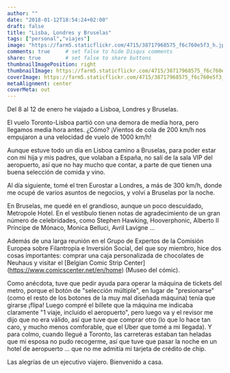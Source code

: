 ```yaml
---
author: ""
date: "2018-01-12T18:54:24+02:00"
draft: false
title: "Lisba, Londres y Bruselas"
tags: ["personal","viajes"]
image: "https://farm5.staticflickr.com/4715/38717968575_f6c760e5f3_h.jpg"
comments: true     # set false to hide Disqus comments
share: true        # set false to share buttons
thumbnailImagePosition: right
thumbnailImage: https://farm5.staticflickr.com/4715/38717968575_f6c760e5f3_h.jpg
coverImage: https://farm5.staticflickr.com/4715/38717968575_f6c760e5f3_h.jpg
metaAlignment: center
coverMeta: out
---
```


Del 8 al 12 de enero he viajado a Lisboa, Londres y Bruselas.

<!--more-->

El vuelo Toronto-Lisboa partió con una demora de media hora, pero llegamos media hora antes. ¿Cómo? ¡Vientos de cola de 200 km/h nos empujaron a una velocidad de vuelo de 1000 km/h!

Aunque estuve todo un día en Lisboa camino a Bruselas, para poder estar con mi hija y mis padres, que volaban a España, no salí de la sala VIP del aeropuerto, así que no hay mucho que contar, a parte de que tienen una buena selección de comida y vino.

Al día siguiente, tomé el tren Eurostar a Londres, a más de 300 km/h, donde me ocupé de varios asuntos de negocios, y volví a Bruselas por la noche.

En Bruselas, me quedé en el grandioso, aunque un poco descuidado, Metropole Hotel. En el vestíbulo tienen notas de agradecimiento de un gran número de celebridades, como Stephen Hawking, Hooverphonic, Alberto II Príncipe de Mónaco, Monica Belluci, Avril Lavigne ...

Además de una larga reunión en el Grupo de Expertos de la Comisión Europea sobre Filantropía e Inversión Social, del que soy miembro, hice dos cosas importantes: comprar una caja personalizada de chocolates de Neuhaus y visitar el [Belgian Comic Strip Center] (https://www.comicscenter.net/en/home) (Museo del cómic).

Como anécdota, tuve que pedir ayuda para operar la máquina de tickets del metro, porque el botón de "selección múltiple", en lugar de "presionarse" (como el resto de los botones de la muy mal diseñada máquina) tenía que girarse ¡flipa! Luego compré el billete que la máquina me indicaba claramente "1 viaje, incluido el aeropuerto", pero luego va y el revisor me dijo que no era válido, así que tuve que comprar otro (lo que lo hace tan caro, y mucho menos comforable, que el Uber que tomé a mi llegada). Y para colmo, cuando llegué a Toronto, las carreteras estaban tan heladas que mi esposa no pudo recogerme, así que tuve que pasar la noche en un hotel de aeropuerto ... que no me admitía mi tarjeta de crédito de chip.

Las alegrías de un ejecutivo viajero. Bienvenido a casa.

<div id="flickrembed"></div><div style="position:absolute; top:-70px; display:block; text-align:center; z-index:-1;"></div><script src='https://flickrembed.com/embed_v2.js.php?source=flickr&layout=responsive&input=www.flickr.com/photos/jcortell/albums/72157668330799939&sort=5&by=album&theme=default&scale=fill&limit=100&skin=default&autoplay=true'></script>